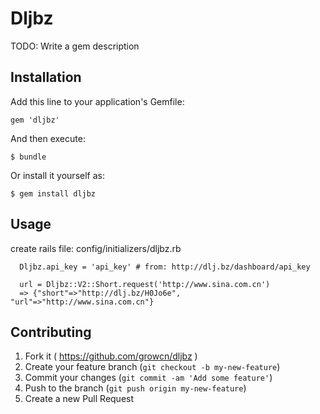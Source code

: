 # Dljbz

TODO: Write a gem description

## Installation

Add this line to your application's Gemfile:

    gem 'dljbz'

And then execute:

    $ bundle

Or install it yourself as:

    $ gem install dljbz

## Usage

create rails file: config/initializers/dljbz.rb
```
  Dljbz.api_key = 'api_key' # from: http://dlj.bz/dashboard/api_key
```

```
  url = Dljbz::V2::Short.request('http://www.sina.com.cn')
  => {"short"=>"http://dlj.bz/H0Jo6e", "url"=>"http://www.sina.com.cn"}
```

## Contributing

1. Fork it ( https://github.com/growcn/dljbz )
2. Create your feature branch (`git checkout -b my-new-feature`)
3. Commit your changes (`git commit -am 'Add some feature'`)
4. Push to the branch (`git push origin my-new-feature`)
5. Create a new Pull Request
